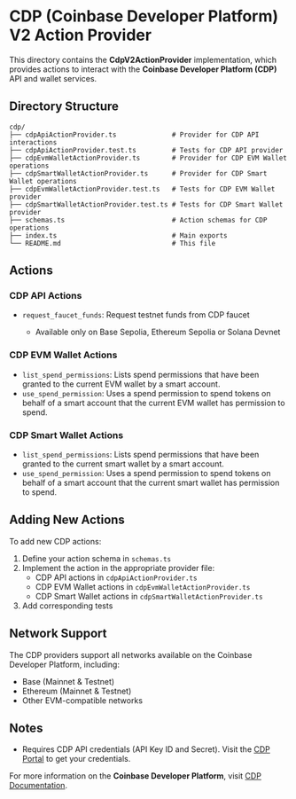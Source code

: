 # CDP (Coinbase Developer Platform) V2 Action Provider

This directory contains the **CdpV2ActionProvider** implementation, which provides actions to interact with the **Coinbase Developer Platform (CDP)** API and wallet services.

## Directory Structure

```
cdp/
├── cdpApiActionProvider.ts              # Provider for CDP API interactions
├── cdpApiActionProvider.test.ts         # Tests for CDP API provider
├── cdpEvmWalletActionProvider.ts        # Provider for CDP EVM Wallet operations
├── cdpSmartWalletActionProvider.ts      # Provider for CDP Smart Wallet operations
├── cdpEvmWalletActionProvider.test.ts   # Tests for CDP EVM Wallet provider
├── cdpSmartWalletActionProvider.test.ts # Tests for CDP Smart Wallet provider
├── schemas.ts                           # Action schemas for CDP operations
├── index.ts                             # Main exports
└── README.md                            # This file
```

## Actions

### CDP API Actions

- `request_faucet_funds`: Request testnet funds from CDP faucet

  - Available only on Base Sepolia, Ethereum Sepolia or Solana Devnet

### CDP EVM Wallet Actions

- `list_spend_permissions`: Lists spend permissions that have been granted to the current EVM wallet by a smart account.
- `use_spend_permission`: Uses a spend permission to spend tokens on behalf of a smart account that the current EVM wallet has permission to spend.

### CDP Smart Wallet Actions

- `list_spend_permissions`: Lists spend permissions that have been granted to the current smart wallet by a smart account.
- `use_spend_permission`: Uses a spend permission to spend tokens on behalf of a smart account that the current smart wallet has permission to spend.

## Adding New Actions

To add new CDP actions:

1. Define your action schema in `schemas.ts`
2. Implement the action in the appropriate provider file:
   - CDP API actions in `cdpApiActionProvider.ts`
   - CDP EVM Wallet actions in `cdpEvmWalletActionProvider.ts`
   - CDP Smart Wallet actions in `cdpSmartWalletActionProvider.ts`
3. Add corresponding tests

## Network Support

The CDP providers support all networks available on the Coinbase Developer Platform, including:

- Base (Mainnet & Testnet)
- Ethereum (Mainnet & Testnet)
- Other EVM-compatible networks

## Notes

- Requires CDP API credentials (API Key ID and Secret). Visit the [CDP Portal](https://portal.cdp.coinbase.com/) to get your credentials.

For more information on the **Coinbase Developer Platform**, visit [CDP Documentation](https://docs.cdp.coinbase.com/).
